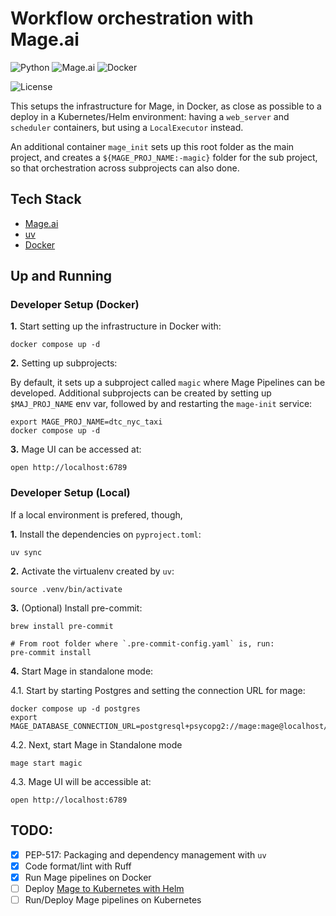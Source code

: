 # Workflow orchestration with Mage.ai

![Python](https://img.shields.io/badge/Python-3.12_|_3.11_|_3.10-4B8BBE.svg?style=flat&logo=python&logoColor=FFD43B&labelColor=306998)
![Mage.ai](https://img.shields.io/badge/Mage.ai-0.9-111113?style=flat&logoColor=white&labelColor=111113)
![Docker](https://img.shields.io/badge/Docker-329DEE?style=flat&logo=docker&logoColor=white&labelColor=329DEE)

![License](https://img.shields.io/badge/license-CC--BY--SA--4.0-31393F?style=flat&logo=creativecommons&logoColor=black&labelColor=white)

This setups the infrastructure for Mage, in Docker, as close as possible to a deploy in a Kubernetes/Helm environment: having a `web_server` and `scheduler` containers, but using a `LocalExecutor` instead.

An additional container `mage_init` sets up this root folder as the main project, and creates a `${MAGE_PROJ_NAME:-magic}` folder for the sub project, so that orchestration across subprojects can also done.

## Tech Stack
- [Mage.ai](https://docs.mage.ai/getting-started/setup)
- [uv](https://docs.astral.sh/uv/concepts/projects/dependencies/)
- [Docker](https://docs.docker.com/get-docker/)

## Up and Running

### Developer Setup (Docker)

**1.** Start setting up the infrastructure in Docker with:
```shell
docker compose up -d
```

**2.** Setting up subprojects:

By default, it sets up a subproject called `magic` where Mage Pipelines can be developed. Additional subprojects can be created by setting up `$MAJ_PROJ_NAME` env var,  followed by and restarting the `mage-init` service: 

```shell
export MAGE_PROJ_NAME=dtc_nyc_taxi
docker compose up -d
```

**3.** Mage UI can be accessed at:
```shell
open http://localhost:6789
```

### Developer Setup (Local)

If a local environment is prefered, though,

**1.** Install the dependencies on `pyproject.toml`:
```shell
uv sync
```

**2.** Activate the virtualenv created by `uv`:
```shell
source .venv/bin/activate
```

**3.** (Optional) Install pre-commit:
```shell
brew install pre-commit

# From root folder where `.pre-commit-config.yaml` is, run:
pre-commit install
```

**4.** Start Mage in standalone mode:

4.1. Start by starting Postgres and setting the connection URL for mage:
```shell
docker compose up -d postgres
export MAGE_DATABASE_CONNECTION_URL=postgresql+psycopg2://mage:mage@localhost/mage 
```

4.2. Next, start Mage in Standalone mode
```shell
mage start magic
```

4.3. Mage UI will be accessible at:
```shell
open http://localhost:6789
```

## TODO:
- [x] PEP-517: Packaging and dependency management with `uv`
- [x] Code format/lint with Ruff
- [x] Run Mage pipelines on Docker
- [ ] Deploy [Mage to Kubernetes with Helm](https://docs.mage.ai/production/deploying-to-cloud/using-helm)
- [ ] Run/Deploy Mage pipelines on Kubernetes